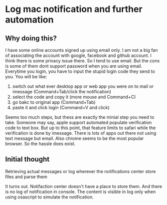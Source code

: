Log mac notification and further automation
=========
## Why doing this?
I have some online accounts signed up using email only. I am not a big fan of associating the account with 
google, facebook and github account. I think there is some privacy issue there. So I tend to use email. 
But the cons is some of them dont support password when you are using email. Everytime you login, you have to input 
the stupid login code they send to you. You will be like: 
1. switch out what ever desktop app or web app you were on to mail or imessage (Command+Tab/click the notification)
2. select the code and copy it (more mouse and Command+C) 
3. go bakc to original app (Command+Tab)
4. paste it and click login (Command+V and click)

Seems too much steps, but thess are exactly the minial step you need to take. Someone may say, apple support automated populate verification code
to text box. But up to this point, that feature limits to safari while the verification is done by imessage. There is lots of apps out 
there not using text message but email. Also chrome seems to be the most popular browser. So the hassle does exist.

## Initial thought
Retrieving actual messages or log wherever the notifications center store files and parse them

It turns out. Notifaction center doesn't have a place to store them. And there is no log of notification in console. The content is visible 
in log only when using osascript to simulate the notification.